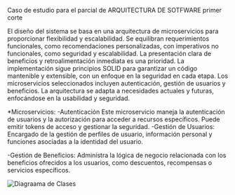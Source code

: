 Caso de estudio para el parcial de ARQUITECTURA DE SOTFWARE primer corte

El diseño del sistema se basa en una arquitectura de microservicios para proporcionar flexibilidad y escalabilidad. Se equilibran requerimientos funcionales, como recomendaciones personalizadas, con imperativos no funcionales, como seguridad y escalabilidad. La presentación clara de beneficios y retroalimentación inmediata es una prioridad. La implementación sigue principios SOLID para garantizar un código mantenible y extensible, con un enfoque en la seguridad en cada etapa. Los microservicios seleccionados incluyen autenticación, gestión de usuarios y beneficios. La arquitectura se adapta a necesidades actuales y futuras, enfocándose en la usabilidad y seguridad.

*Microservicios: -Autenticación Este microservicio maneja la autenticación de usuarios y la autorización para acceder a recursos específicos. Puede emitir tokens de acceso y gestionar la seguridad. -Gestión de Usuarios: Encargado de la gestión de perfiles de usuario, información personal y funciones asociadas a la identidad del usuario.

-Gestión de Beneficios: Administra la lógica de negocio relacionada con los beneficios ofrecidos a los usuarios, como descuentos, recompensas o servicios específicos.


![Diagraama de Clases](https://github.com/DonadoM/Parcial/assets/156842239/8c427a1e-a331-476a-8179-61e2bbfd89b3)
